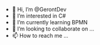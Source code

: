 - 👋 Hi, I’m @GerontDev
- 👀 I’m interested in C#
- 🌱 I’m currently learning BPMN
- 💞️ I’m looking to collaborate on ...
- 📫 How to reach me ...

<!---
GerontDev/GerontDev is a ✨ special ✨ repository because its `README.md` (this file) appears on your GitHub profile.
You can click the Preview link to take a look at your changes.
--->

